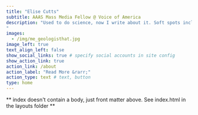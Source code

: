 ```yaml
---
title: "Elise Cutts"
subtitle: AAAS Mass Media Fellow @ Voice of America
description: "Used to do science, now I write about it. Soft spots include rocks, microbes, and really old stuff. 2022 AAAS Mass Media Fellow. Based in Graz, Austria.
"
images:
  - /img/me_geologisthat.jpg
image_left: true
text_align_left: false
show_social_links: true # specify social accounts in site config
show_action_link: true
action_link: /about
action_label: "Read More &rarr;"
action_type: text # text, button
type: home
---
```


** index doesn't contain a body, just front matter above.
See index.html in the layouts folder **
